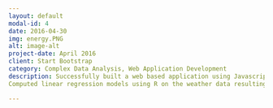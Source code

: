 ```yaml
---
layout: default
modal-id: 4
date: 2016-04-30
img: energy.PNG
alt: image-alt
project-date: April 2016
client: Start Bootstrap
category: Complex Data Analysis, Web Application Development
description: Successfully built a web based application using Javascript HTML and PHP to predict Solar Energy using the open source datasets.
Computed linear regression models using R on the weather data resulting in powerful prediction knowledge with accuracy of 83%. Leveraged computed data to recommend the number of appliances that can run of predicted solar power. 

---
```


